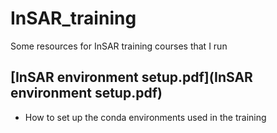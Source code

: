 # InSAR_training
Some resources for InSAR training courses that I run

## [InSAR environment setup.pdf](InSAR environment setup.pdf)
- How to set up the conda environments used in the training
